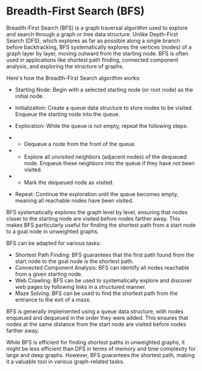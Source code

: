 # Breadth-First Search (BFS)

Breadth-First Search (BFS) is a graph traversal algorithm used to explore and search through a graph or tree data structure. Unlike Depth-First Search (DFS), which explores as far as possible along a single branch before backtracking, BFS systematically explores the vertices (nodes) of a graph layer by layer, moving outward from the starting node. BFS is often used in applications like shortest path finding, connected component analysis, and exploring the structure of graphs.

Here's how the Breadth-First Search algorithm works:

* Starting Node: Begin with a selected starting node (or root node) as the initial node.

* Initialization: Create a queue data structure to store nodes to be visited. Enqueue the starting node into the queue.

* Exploration: While the queue is not empty, repeat the following steps:
* * Dequeue a node from the front of the queue.
* * Explore all unvisited neighbors (adjacent nodes) of the dequeued node. Enqueue these neighbors into the queue if they have not been visited.
* * Mark the dequeued node as visited.

* Repeat: Continue the exploration until the queue becomes empty, meaning all reachable nodes have been visited.

BFS systematically explores the graph level by level, ensuring that nodes closer to the starting node are visited before nodes farther away. This makes BFS particularly useful for finding the shortest path from a start node to a goal node in unweighted graphs.

BFS can be adapted for various tasks:

* Shortest Path Finding: BFS guarantees that the first path found from the start node to the goal node is the shortest path.
* Connected Component Analysis: BFS can identify all nodes reachable from a given starting node.
* Web Crawling: BFS can be used to systematically explore and discover web pages by following links in a structured manner.
* Maze Solving: BFS can be used to find the shortest path from the entrance to the exit of a maze.

BFS is generally implemented using a queue data structure, with nodes enqueued and dequeued in the order they were added. This ensures that nodes at the same distance from the start node are visited before nodes farther away.

While BFS is efficient for finding shortest paths in unweighted graphs, it might be less efficient than DFS in terms of memory and time complexity for large and deep graphs. However, BFS guarantees the shortest path, making it a valuable tool in various graph-related tasks.